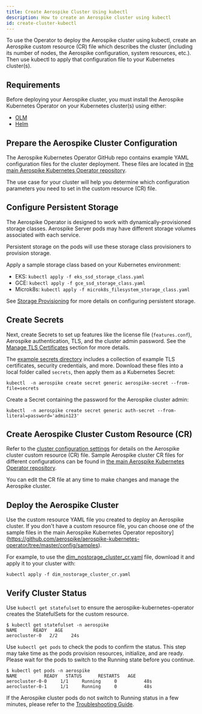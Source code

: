 ```yaml
---
title: Create Aerospike Cluster Using kubectl
description: How to create an Aerospike cluster using kubectl
id: create-cluster-kubectl
---
```


To use the Operator to deploy the Aerospike cluster using kubectl, create an Aerospike custom resource (CR) file which describes the cluster (including its number of nodes, the Aerospike configuration, system resources, etc.). Then use kubectl to apply that configuration file to your Kubernetes cluster(s).

## Requirements

Before deploying your Aerospike cluster, you must install the Aerospike Kubernetes Operator on your Kubernetes cluster(s) using either:

* [OLM](Install-the-Operator-on-Kubernetes.md)
* [Helm](install-operator-helm.md)

## Prepare the Aerospike Cluster Configuration

The Aerospike Kubernetes Operator GitHub repo contains example YAML configuration files for the cluster deployment. These files are located in [the main Aerospike Kubernetes Operator repository](https://github.com/aerospike/aerospike-kubernetes-operator/tree/master/config/samples).

The use case for your cluster will help you determine which configuration parameters you need to set in the custom resource (CR) file.

## Configure Persistent Storage

The Aerospike Operator is designed to work with dynamically-provisioned storage classes. Aerospike Server pods may have different storage volumes associated with each service.

Persistent storage on the pods will use these storage class provisioners to provision storage.

Apply a sample storage class based on your Kubernetes environment:

* EKS: `kubectl apply -f eks_ssd_storage_class.yaml`
* GCE: `kubectl apply -f gce_ssd_storage_class.yaml`
* Microk8s: `kubectl apply -f microk8s_filesystem_storage_class.yaml`

See [Storage Provisioning](Storage-provisioning.md) for more details on configuring persistent storage.

## Create Secrets

Next, create Secrets to set up features like the license file (`features.conf`), Aerospike authentication, TLS, and the cluster admin password. See the [Manage TLS Certificates](Manage-TLS-Certificates.md) section for more details.

The [example secrets directory](https://github.com/aerospike/aerospike-kubernetes-operator/tree/master/config/samples/secrets) includes a collection of example TLS certificates, security credentials, and more. Download these files into a local folder called `secrets`, then apply them as a Kubernetes Secret:

```shell
kubectl  -n aerospike create secret generic aerospike-secret --from-file=secrets
```

Create a Secret containing the password for the Aerospike cluster admin:

```shell
kubectl  -n aerospike create secret generic auth-secret --from-literal=password='admin123'
```

## Create Aerospike Cluster Custom Resource (CR)

Refer to the [cluster configuration settings](Cluster-configuration-settings.md) for details on the Aerospike cluster custom resource (CR) file. Sample Aerospike cluster CR files for different configurations can be found in [the main Aerospike Kubernetes Operator repository](https://github.com/aerospike/aerospike-kubernetes-operator/tree/master/config/samples).

You can edit the CR file at any time to make changes and manage the Aerospike cluster.


## Deploy the Aerospike Cluster

Use the custom resource YAML file you created to deploy an Aerospike cluster. If you don't have a custom resource file, you can choose one of the sample files in the main Aerospike Kubernetes Operator repository](https://github.com/aerospike/aerospike-kubernetes-operator/tree/master/config/samples).

For example, to use the [dim_nostorage_cluster_cr.yaml](https://github.com/aerospike/aerospike-kubernetes-operator/blob/master/config/samples/dim_nostorage_cluster_cr.yaml) file, download it and apply it to your cluster with:

```shell
kubectl apply -f dim_nostorage_cluster_cr.yaml
```

## Verify Cluster Status

Use `kubectl get statefulset` to ensure the aerospike-kubernetes-operator creates the StatefulSets for the custom resource.

```shell
$ kubectl get statefulset -n aerospike
NAME      READY   AGE
aerocluster-0   2/2     24s
```

Use `kubectl get pods` to check the pods to confirm the status. This step may take time as the pods provision resources, initialize, and are ready. Please wait for the pods to switch to the Running state before you continue.

```shell
$ kubectl get pods -n aerospike
NAME          READY   STATUS      RESTARTS   AGE
aerocluster-0-0     1/1     Running     0          48s
aerocluster-0-1     1/1     Running     0          48s
```

If the Aerospike cluster pods do not switch to Running status in a few minutes, please refer to the [Troubleshooting Guide](Troubleshooting.md).
